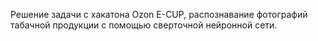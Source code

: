 Решение задачи с хакатона Ozon E-CUP, распознавание фотографий табачной продукции с помощью сверточной нейронной сети.  